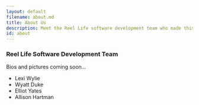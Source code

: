 ```yaml
---
layout: default
filename: about.md
title: About Us
description: Meet the Reel Life software development team who made this all possible!
id: about
---
```


### Reel Life Software Development Team
Bios and pictures coming soon...
- Lexi Wylie
- Wyatt Duke
- Elliot Yates
- Allison Hartman